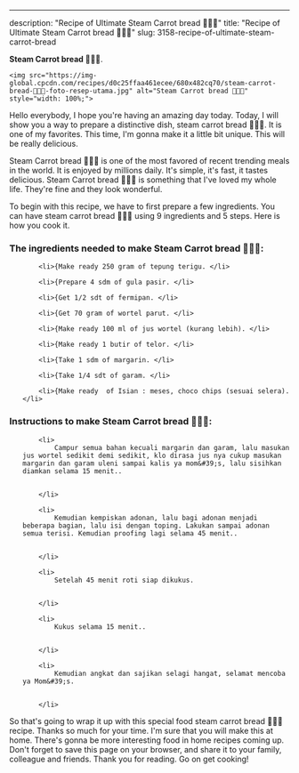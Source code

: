 ---
description: "Recipe of Ultimate Steam Carrot bread 🥕🥕🥕"
title: "Recipe of Ultimate Steam Carrot bread 🥕🥕🥕"
slug: 3158-recipe-of-ultimate-steam-carrot-bread

<p>
	<strong>Steam Carrot bread 🥕🥕🥕</strong>. 
	
</p>
<p>
	
	<img src="https://img-global.cpcdn.com/recipes/d0c25ffaa461ecee/680x482cq70/steam-carrot-bread-🥕🥕🥕-foto-resep-utama.jpg" alt="Steam Carrot bread 🥕🥕🥕" style="width: 100%;">
	
	
</p>
<p>
	Hello everybody, I hope you're having an amazing day today. Today, I will show you a way to prepare a distinctive dish, steam carrot bread 🥕🥕🥕. It is one of my favorites. This time, I'm gonna make it a little bit unique. This will be really delicious.
</p>
	
<p>
	
</p>
<p>
	Steam Carrot bread 🥕🥕🥕 is one of the most favored of recent trending meals in the world. It is enjoyed by millions daily. It's simple, it's fast, it tastes delicious. Steam Carrot bread 🥕🥕🥕 is something that I've loved my whole life. They're fine and they look wonderful.
</p>

<p>
To begin with this recipe, we have to first prepare a few ingredients. You can have steam carrot bread 🥕🥕🥕 using 9 ingredients and 5 steps. Here is how you cook it.
</p>

<h3>The ingredients needed to make Steam Carrot bread 🥕🥕🥕:</h3>

<ol>
	
		<li>{Make ready 250 gram of tepung terigu. </li>
	
		<li>{Prepare 4 sdm of gula pasir. </li>
	
		<li>{Get 1/2 sdt of fermipan. </li>
	
		<li>{Get 70 gram of wortel parut. </li>
	
		<li>{Make ready 100 ml of jus wortel (kurang lebih). </li>
	
		<li>{Make ready 1 butir of telor. </li>
	
		<li>{Take 1 sdm of margarin. </li>
	
		<li>{Take 1/4 sdt of garam. </li>
	
		<li>{Make ready  of Isian : meses, choco chips (sesuai selera). </li>
	
</ol>
<p>
	
</p>

<h3>Instructions to make Steam Carrot bread 🥕🥕🥕:</h3>

<ol>
	
		<li>
			Campur semua bahan kecuali margarin dan garam, lalu masukan jus wortel sedikit demi sedikit, klo dirasa jus nya cukup masukan margarin dan garam uleni sampai kalis ya mom&#39;s, lalu sisihkan diamkan selama 15 menit..
			
			
		</li>
	
		<li>
			Kemudian kempiskan adonan, lalu bagi adonan menjadi beberapa bagian, lalu isi dengan toping. Lakukan sampai adonan semua terisi. Kemudian proofing lagi selama 45 menit..
			
			
		</li>
	
		<li>
			Setelah 45 menit roti siap dikukus.
			
			
		</li>
	
		<li>
			Kukus selama 15 menit..
			
			
		</li>
	
		<li>
			Kemudian angkat dan sajikan selagi hangat, selamat mencoba ya Mom&#39;s.
			
			
		</li>
	
</ol>

<p>
	
</p>

<p>
	So that's going to wrap it up with this special food steam carrot bread 🥕🥕🥕 recipe. Thanks so much for your time. I'm sure that you will make this at home. There's gonna be more interesting food in home recipes coming up. Don't forget to save this page on your browser, and share it to your family, colleague and friends. Thank you for reading. Go on get cooking!
</p>

